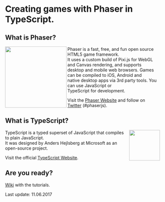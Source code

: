 # Creating games with Phaser in TypeScript.

## What is Phaser?

<img src="https://github.com/digitsensitive/phaser.typescript.tutorial/blob/master/resources/github/phaser.png" align="left" width="200"/>

Phaser is a fast, free, and fun open source HTML5 game framework.  
It uses a custom build of Pixi.js for WebGL and Canvas rendering, and supports  
desktop and mobile web browsers. Games can be compiled to iOS, Android and  
native desktop apps via 3rd party tools. You can use JavaScript or  
TypeScript for development.  

Visit the [Phaser Website](http://phaser.io) and follow on  
[Twitter](https://twitter.com/photonstorm) (#phaserjs).  

## What is TypeScript?

<img src="https://github.com/digitsensitive/phaser.typescript.tutorial/blob/master/resources/github/typescript.png" align="right" width="100"/>

TypeScript is a typed superset of JavaScript that compiles to plain JavaScript.  
It was designed by Anders Hejlsberg at Microsoft as an open-source project.  

Visit the official [TypeScript Website](https://www.typescriptlang.org).  

## Are you ready?

[Wiki](https://github.com/digitsensitive/phaser.typescript.tutorial/wiki) with the tutorials.

Last update: 11.06.2017

